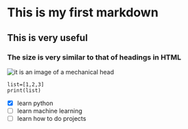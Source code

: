 # This is my first markdown 
## This is very useful 
### The size is very similar to that of headings in HTML

![it is an image of a mechanical head](https://github.com/Exp-Communicate-Using-Markdown-Cohort-1/series-communicate-using-markdown-Hunter-pro/assets/101683063/3fd18c9c-e1f7-46c3-90c8-2940edf177a5)

```
list=[1,2,3]
print(list)
```
- [x] learn python
- [ ] learn machine learning
- [ ] learn how to do projects

